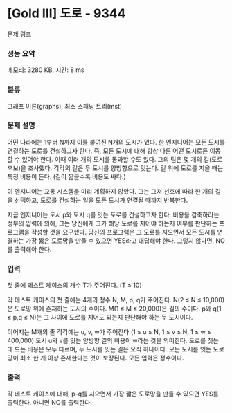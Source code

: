 # [Gold III] 도로 - 9344 

[문제 링크](https://www.acmicpc.net/problem/9344) 

### 성능 요약

메모리: 3280 KB, 시간: 8 ms

### 분류

그래프 이론(graphs), 최소 스패닝 트리(mst)

### 문제 설명

<p>어떤 나라에는 1부터 N까지 이름 붙여진 N개의 도시가 있다. 한 엔지니어는 모든 도시를 연결하는 도로를 건설하고자 한다. 즉, 모든 도시에 대해 항상 다른 어떤 도시로든 이동할 수 있어야 한다. 이때 여러 개의 도시를 통과할 수도 있다. 그의 팀은 몇 개의 길(도로 후보)을 조사했다. 각각의 길은 두 도시를 양방향으로 잇는다. 길 위에 도로를 지을 때는 특정 비용이 든다. (길이 짧을수록 비용도 싸다.)</p>

<p>이 엔지니어는 교통 시스템을 미리 계획하지 않았다. 그는 그저 선호에 따라 한 개의 길을 선택하고, 도로를 건설하는 일을 모든 도시가 연결될 때까지 반복한다.</p>

<p>지금 엔지니어는 도시 p와 도시 q를 잇는 도로를 건설하고자 한다. 비용을 감축하라는 정부의 압력에 의해, 그는 당신에게 그가 해당 도로를 지어야 하는지 여부를 판단하는 프로그램을 작성할 것을 요구했다. 당신의 프로그램은 그 도로를 지으면서 모든 도시를 연결하는 가장 짧은 도로망을 만들 수 있으면 YES라고 대답해야 한다. 그렇지 않다면, NO를 출력해야 한다.</p>

### 입력 

 <p>첫 줄에 테스트 케이스의 개수 T가 주어진다. (T ≤ 10) </p>

<p>각 테스트 케이스의 첫 줄에는 4개의 정수 N, M, p, q가 주어진다. N(2 ≤ N ≤ 10,000)은 도로망 위에 존재하는 도시의 수이다. M(1 ≤ M ≤ 20,000)은 길의 수이다. p와 q(1 ≤ p,q ≤ N)는 그 사이에 도로를 지어도 되는지 판단해야 하는 두 도시이다.</p>

<p>이어지는 M개의 줄 각각에는 u, v, w가 주어진다.(1 ≤ u ≤ N, 1 ≤ v ≤ N, 1 ≤ w ≤ 400,000) 도시 u와 v를 잇는 양방향 길의 비용이 w라는 것을 의미한다. 도로를 짓는 데 드는 비용은 모두 다르며, 두 도시를 잇는 길은 오직 하나이다. 모든 도시를 잇는 도로망이 최소 한 개 이상 존재한다는 것이 보장된다. 모든 입력은 정수이다.</p>

### 출력 

 <p>각 테스트 케이스에 대해, p-q를 지으면서 가장 짧은 도로망을 만들 수 있으면 YES를 출력한다. 아니면 NO를 출력한다.</p>


